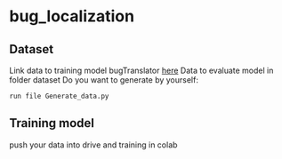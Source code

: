 # bug_localization

## Dataset
Link data to training model bugTranslator [here](https://drive.google.com/file/d/1gBlgqMYUJiUTHkiGkJ6KBgI6VFKHw1pb/view?usp=sharing)
Data to evaluate model in folder dataset
Do you want to generate by yourself:
```
run file Generate_data.py
```
## Training model
push your data into drive and training in colab
